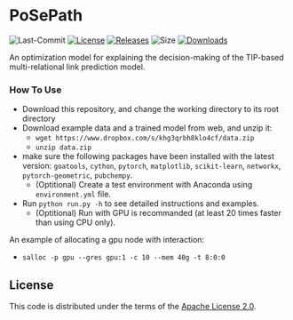 # PoSePath
![Last-Commit](https://img.shields.io/github/last-commit/nyxflower/pose-path?style=plastic)
[![License](https://img.shields.io/github/license/nyxflower/pose-path?style=plastic)](https://github.com/NYXFLOWER/PoSe-Path/blob/master/LICENSE)
[![Releases](https://img.shields.io/github/v/release/nyxflower/pose-path?include_prereleases&style=plastic)](https://github.com/NYXFLOWER/PoSe-Path/releases)
![Size](https://img.shields.io/github/repo-size/nyxflower/pose-path?color=green&style=plastic)
[![Downloads](https://img.shields.io/github/downloads/nyxflower/pose-path/total?color=gray&style=plastic)](https://github.com/NYXFLOWER/PoSe-Path/releases)


An optimization model for explaining the decision-making of the TIP-based multi-relational link prediction model.

### How To Use

- Download this repository, and change the working directory to its root directory
- Download example data and a trained model from web, and unzip it:
    - `wget https://www.dropbox.com/s/khg3qrbh8klo4cf/data.zip `
    - `unzip data.zip`
- make sure the following packages have been installed with the latest version: `goatools`, `cython`, `pytorch`, `matplotlib`, `scikit-learn`, `networkx`, `pytorch-geometric`,  `pubchempy`.
    - (Optitional) Create a test environment with Anaconda using `environment.yml` file.
- Run `python run.py -h` to see detailed instructions and examples. 
    - (Optitional) Run with GPU is recommanded (at least 20 times faster than using CPU only). 

An example of allocating a gpu node with interaction: 
- `salloc -p gpu --gres gpu:1 -c 10 --mem 40g -t 8:0:0`

## License

This code is distributed under the terms of the [Apache License 2.0](https://github.com/blaisewang/img2latex-mathpix/blob/master/LICENSE).
